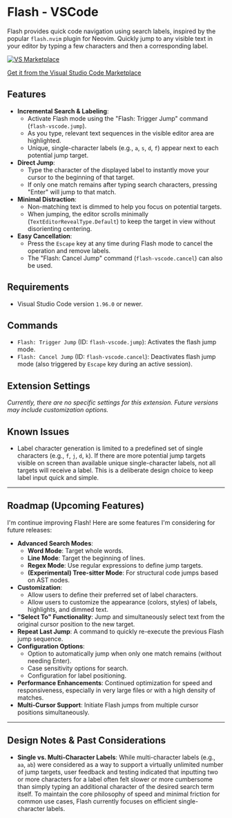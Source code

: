 # Flash - VSCode

Flash provides quick code navigation using search labels, inspired by the popular `flash.nvim` plugin for Neovim. Quickly jump to any visible text in your editor by typing a few characters and then a corresponding label.

[![VS Marketplace](https://img.shields.io/visual-studio-marketplace/v/dautroc.flash-vscode-dautroc?style=for-the-badge&label=VS%20Marketplace&logo=visualstudiocode)](https://marketplace.visualstudio.com/items?itemName=dautroc.flash-vscode-dautroc)

[Get it from the Visual Studio Code Marketplace](https://marketplace.visualstudio.com/items?itemName=dautroc.flash-vscode-dautroc)

## Features

*   **Incremental Search & Labeling**:
    *   Activate Flash mode using the "Flash: Trigger Jump" command (`flash-vscode.jump`).
    *   As you type, relevant text sequences in the visible editor area are highlighted.
    *   Unique, single-character labels (e.g., `a`, `s`, `d`, `f`) appear next to each potential jump target.
*   **Direct Jump**:
    *   Type the character of the displayed label to instantly move your cursor to the beginning of that target.
    *   If only one match remains after typing search characters, pressing "Enter" will jump to that match.
*   **Minimal Distraction**:
    *   Non-matching text is dimmed to help you focus on potential targets.
    *   When jumping, the editor scrolls minimally (`TextEditorRevealType.Default`) to keep the target in view without disorienting centering.
*   **Easy Cancellation**:
    *   Press the `Escape` key at any time during Flash mode to cancel the operation and remove labels.
    *   The "Flash: Cancel Jump" command (`flash-vscode.cancel`) can also be used.

## Requirements

*   Visual Studio Code version `1.96.0` or newer.

## Commands

*   `Flash: Trigger Jump` (ID: `flash-vscode.jump`): Activates the flash jump mode.
*   `Flash: Cancel Jump` (ID: `flash-vscode.cancel`): Deactivates flash jump mode (also triggered by `Escape` key during an active session).

## Extension Settings

*Currently, there are no specific settings for this extension. Future versions may include customization options.*

## Known Issues

*   Label character generation is limited to a predefined set of single characters (e.g., `f`, `j`, `d`, `k`). If there are more potential jump targets visible on screen than available unique single-character labels, not all targets will receive a label. This is a deliberate design choice to keep label input quick and simple.

---

## Roadmap (Upcoming Features)

I'm continue improving Flash! Here are some features I'm considering for future releases:

*   **Advanced Search Modes**:
    *   **Word Mode**: Target whole words.
    *   **Line Mode**: Target the beginning of lines.
    *   **Regex Mode**: Use regular expressions to define jump targets.
    *   **(Experimental) Tree-sitter Mode**: For structural code jumps based on AST nodes.
*   **Customization**:
    *   Allow users to define their preferred set of label characters.
    *   Allow users to customize the appearance (colors, styles) of labels, highlights, and dimmed text.
*   **"Select To" Functionality**: Jump and simultaneously select text from the original cursor position to the new target.
*   **Repeat Last Jump**: A command to quickly re-execute the previous Flash jump sequence.
*   **Configuration Options**:
    *   Option to automatically jump when only one match remains (without needing Enter).
    *   Case sensitivity options for search.
    *   Configuration for label positioning.
*   **Performance Enhancements**: Continued optimization for speed and responsiveness, especially in very large files or with a high density of matches.
*   **Multi-Cursor Support**: Initiate Flash jumps from multiple cursor positions simultaneously.

---

## Design Notes & Past Considerations

*   **Single vs. Multi-Character Labels**: While multi-character labels (e.g., `aa`, `ab`) were considered as a way to support a virtually unlimited number of jump targets, user feedback and testing indicated that inputting two or more characters for a label often felt slower or more cumbersome than simply typing an additional character of the desired search term itself. To maintain the core philosophy of speed and minimal friction for common use cases, Flash currently focuses on efficient single-character labels.